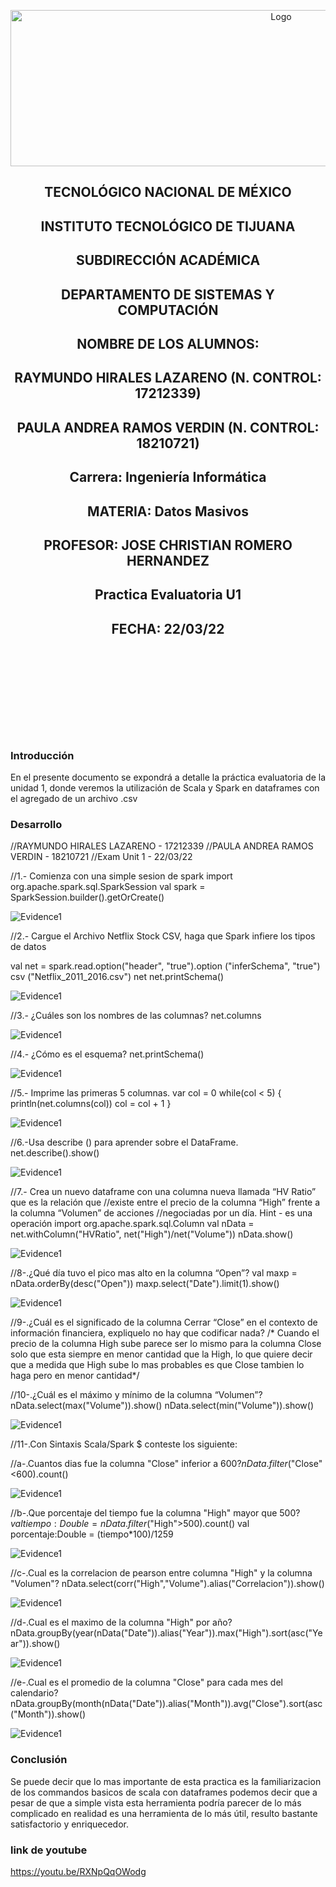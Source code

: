 
<p align="center">
    <img alt="Logo" src="https://www.tijuana.tecnm.mx/wp-content/uploads/2021/08/liston-de-logos-oficiales-educacion-tecnm-FEB-2021.jpg" width=850 height=250>
</p>

<H2><p align="Center">TECNOLÓGICO NACIONAL DE MÉXICO</p></H2>

<H2><p align="Center">INSTITUTO TECNOLÓGICO DE TIJUANA</p></H2>

<H2><p align="Center">SUBDIRECCIÓN ACADÉMICA</p></H2>

<H2><p align="Center">DEPARTAMENTO DE SISTEMAS Y COMPUTACIÓN</p></H2>

<H2><p align="Center">NOMBRE DE LOS ALUMNOS: </p></H2>

<H2><p align="Center">RAYMUNDO HIRALES LAZARENO (N. CONTROL: 17212339)</p></H2>

<H2><p align="Center">PAULA ANDREA RAMOS VERDIN (N. CONTROL: 18210721)</p></H2>

<H2><p align="Center">Carrera: Ingeniería Informática</p></H2>

<H2><p align="Center">MATERIA: Datos Masivos</p></H2>

<H2><p align="Center">PROFESOR: JOSE CHRISTIAN ROMERO HERNANDEZ</p></H2>

<H2><p align="Center">Practica Evaluatoria U1</p></H2>

<H2><p align="Center">FECHA: 22/03/22</p></H2>

<br>
<br>
<br>
<br>
<br>
<br>
<br>
<br>

### Introducción
En el presente documento se expondrá a detalle la práctica evaluatoria de la unidad 1, donde veremos la utilización de Scala y Spark en dataframes con el agregado de un archivo .csv

### Desarrollo
//RAYMUNDO HIRALES LAZARENO - 17212339
//PAULA ANDREA RAMOS VERDIN - 18210721
//Exam Unit 1 - 22/03/22

//1.- Comienza con una simple sesion de spark
import org.apache.spark.sql.SparkSession
val spark = SparkSession.builder().getOrCreate()

<img alt="Evidence1" src="./../Evaluation/IMG/1.PNG">

//2.- Cargue el Archivo Netflix Stock CSV, haga que Spark infiere los tipos de datos

val net = spark.read.option("header", "true").option ("inferSchema", "true") csv ("Netflix_2011_2016.csv")
net
net.printSchema()

<img alt="Evidence1" src="./../Evaluation/IMG/2.PNG">

//3.- ¿Cuáles son los nombres de las columnas?
net.columns

<img alt="Evidence1" src="./../Evaluation/IMG/3.PNG">

//4.- ¿Cómo es el esquema?
net.printSchema()

<img alt="Evidence1" src="./../Evaluation/IMG/4.PNG">

//5.- Imprime las primeras 5 columnas.
var col = 0
while(col < 5)
{
    println(net.columns(col))
    col = col + 1
}

<img alt="Evidence1" src="./../Evaluation/IMG/5.PNG">

//6.-Usa describe () para aprender sobre el DataFrame.
net.describe().show()

<img alt="Evidence1" src="./../Evaluation/IMG/6.PNG">

//7.- Crea un nuevo dataframe con una columna nueva llamada “HV Ratio” que es la relación que
//existe entre el precio de la columna “High” frente a la columna “Volumen” de acciones
//negociadas por un día. Hint - es una operación
import org.apache.spark.sql.Column
val nData = net.withColumn("HVRatio", net("High")/net("Volume"))
nData.show() 

<img alt="Evidence1" src="./../Evaluation/IMG/7.PNG">

//8-.¿Qué día tuvo el pico mas alto en la columna “Open”?
val maxp = nData.orderBy(desc("Open"))
maxp.select("Date").limit(1).show()

<img alt="Evidence1" src="./../Evaluation/IMG/8.PNG">

//9-.¿Cuál es el significado de la columna Cerrar “Close” en el contexto de información financiera, expliquelo no hay que codificar nada?
/*
Cuando el precio de la columna High sube parece ser lo mismo para la columna Close solo que esta 
siempre en menor cantidad que la High, lo que quiere decir que a medida que High
sube lo mas probables es que Close tambien lo haga pero en menor cantidad*/

//10-.¿Cuál es el máximo y mínimo de la columna “Volumen”?
nData.select(max("Volume")).show()
nData.select(min("Volume")).show()

<img alt="Evidence1" src="./../Evaluation/IMG/10.PNG">

//11-.Con Sintaxis Scala/Spark $ conteste los siguiente:

//a-.Cuantos dias fue la columna "Close" inferior a $600?
nData.filter($"Close"<600).count()

<img alt="Evidence1" src="./../Evaluation/IMG/11A.PNG">

//b-.Que porcentaje del tiempo fue la columna "High" mayor que $500?
val tiempo:Double = nData.filter($"High">500).count()
val porcentaje:Double = (tiempo*100)/1259

<img alt="Evidence1" src="./../Evaluation/IMG/11B.PNG">

//c-.Cual es la correlacion de pearson entre columna "High" y la columna "Volumen"?
nData.select(corr("High","Volume").alias("Correlacion")).show()

<img alt="Evidence1" src="./../Evaluation/IMG/11C.PNG">

//d-.Cual es el maximo de la columna "High" por año?
nData.groupBy(year(nData("Date")).alias("Year")).max("High").sort(asc("Year")).show()

<img alt="Evidence1" src="./../Evaluation/IMG/11D.PNG">

//e-.Cual es el promedio de la columna "Close" para cada mes del calendario?
nData.groupBy(month(nData("Date")).alias("Month")).avg("Close").sort(asc("Month")).show()

<img alt="Evidence1" src="./../Evaluation/IMG/11E.PNG">

### Conclusión
Se puede decir que lo mas importante de esta practica es la familiarizacion de los commandos basicos de scala con dataframes podemos decir que a pesar de que a simple vista esta herramienta podría parecer de lo más complicado en realidad es una herramienta de lo más útil, resulto bastante satisfactorio y enriquecedor.

### link de youtube
https://youtu.be/RXNpQqOWodg